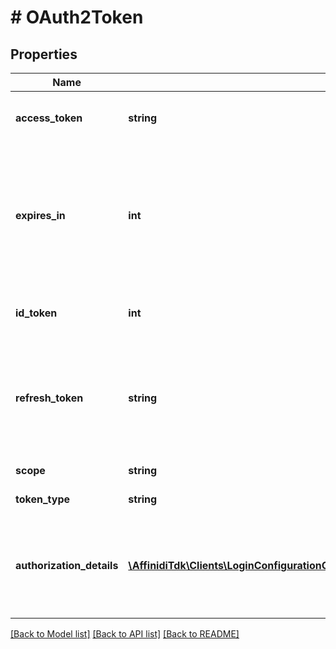 # # OAuth2Token

## Properties

Name | Type | Description | Notes
------------ | ------------- | ------------- | -------------
**access_token** | **string** | The access token issued by the authorization server. | [optional]
**expires_in** | **int** | The lifetime in seconds of the access token.  For example, the value \&quot;3600\&quot; denotes that the access  token will expire in one hour from the time the response was generated. | [optional]
**id_token** | **int** | To retrieve a refresh token request the id_token scope. | [optional]
**refresh_token** | **string** | The refresh token, which can be used to obtain new access tokens. To retrieve it add the scope \&quot;offline\&quot; to your access token request. | [optional]
**scope** | **string** | The scope of the access token | [optional]
**token_type** | **string** | The type of the token issued | [optional]
**authorization_details** | [**\AffinidiTdk\Clients\LoginConfigurationClient\Model\OAuth2TokenAuthorizationDetailsInner[]**](OAuth2TokenAuthorizationDetailsInner.md) | is used to request issuance of a certain Credential type. This optional field is only applicable in batch credential operations. | [optional]

[[Back to Model list]](../../README.md#models) [[Back to API list]](../../README.md#endpoints) [[Back to README]](../../README.md)
